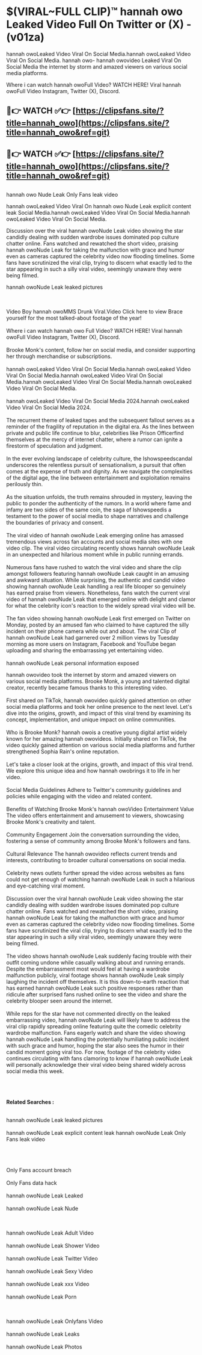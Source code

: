 #  $(VIRAL~FULL CLIP)™ hannah owo Leaked Video Full On Twitter or (X)  - (v01za)

hannah owoLeaked Video Viral On Social Media.hannah owoLeaked Video Viral On Social Media.
hannah owo- hannah owovideo Leaked Viral On Social Media the internet by storm and amazed viewers on various social media platforms.

Where i can watch hannah owoFull Video? WATCH HERE! Viral hannah owoFull Video Instagram, Twitter (X), Discord.

## 🔴👉 WATCH ✅👉 [https://clipsfans.site/?title=hannah_owo](https://clipsfans.site/?title=hannah_owo&ref=git)


## 🔴👉 WATCH ✅👉 [https://clipsfans.site/?title=hannah_owo](https://clipsfans.site/?title=hannah_owo&ref=git)
##


hannah owo Nude Leak Only Fans leak video 


hannah owoLeaked Video Viral On  hannah owo Nude Leak explicit content leak Social Media.hannah owoLeaked Video Viral On Social Media.hannah owoLeaked Video Viral On Social Media.



Discussion over the viral hannah owoNude Leak video showing the star candidly dealing with sudden wardrobe issues dominated pop culture chatter online. Fans watched and rewatched the short video, praising hannah owoNude Leak for taking the malfunction with grace and humor even as cameras captured the celebrity video now flooding timelines. Some fans have scrutinized the viral clip, trying to discern what exactly led to the star appearing in such a silly viral video, seemingly unaware they were being filmed.


hannah owoNude Leak leaked pictures


  <br>

  <br>
Video Boy hannah owoMMS Drunk Viral.Video Click here to view Brace yourself for the most talked-about footage of the year!
<br><br>
Where i can watch hannah owo Full Video? WATCH HERE! Viral hannah owoFull Video Instagram, Twitter (X), Discord.
<br><br>
Brooke Monk's content, follow her on social media, and consider supporting her through merchandise or subscriptions.
<br><br>
hannah owoLeaked Video Viral On Social Media.hannah owoLeaked Video Viral On Social Media.hannah owoLeaked Video Viral On Social Media.hannah owoLeaked Video Viral On Social Media.hannah owoLeaked Video Viral On Social Media.
<br><br>
hannah owoLeaked Video Viral On Social Media 2024.hannah owoLeaked Video Viral On Social Media 2024.
<br><br>
The recurrent theme of leaked tapes and the subsequent fallout serves as a reminder of the fragility of reputation in the digital era. As the lines between private and public life continue to blur, celebrities like Prison Officerfind themselves at the mercy of internet chatter, where a rumor can ignite a firestorm of speculation and judgment.
<br><br>
In the ever evolving landscape of celebrity culture, the Ishowspeedscandal underscores the relentless pursuit of sensationalism, a pursuit that often comes at the expense of truth and dignity. As we navigate the complexities of the digital age, the line between entertainment and exploitation remains perilously thin.
<br><br>
As the situation unfolds, the truth remains shrouded in mystery, leaving the public to ponder the authenticity of the rumors. In a world where fame and infamy are two sides of the same coin, the saga of Ishowspeedis a testament to the power of social media to shape narratives and challenge the boundaries of privacy and consent.
<br><br>
The viral video of hannah owoNude Leak emerging online has amassed tremendous views across fan accounts and social media sites with one video clip. The viral video circulating recently shows hannah owoNude Leak in an unexpected and hilarious moment while in public running errands.
<br><br>
Numerous fans have rushed to watch the viral video and share the clip amongst followers featuring hannah owoNude Leak caught in an amusing and awkward situation. While surprising, the authentic and candid video showing hannah owoNude Leak handling a real life blooper so genuinely has earned praise from viewers. Nonetheless, fans watch the current viral video of hannah owoNude Leak that emerged online with delight and clamor for what the celebrity icon's reaction to the widely spread viral video will be.
<br><br>
The fan video showing hannah owoNude Leak first emerged on Twitter on Monday, posted by an amused fan who claimed to have captured the silly incident on their phone camera while out and about. The viral Clip of hannah owoNude Leak had garnered over 2 million views by Tuesday morning as more users on Instagram, Facebook and YouTube began uploading and sharing the embarrassing yet entertaining video.
<br><br>
hannah owoNude Leak personal information exposed

hannah owovideo took the internet by storm and amazed viewers on various social media platforms. Brooke Monk, a young and talented digital creator, recently became famous thanks to this interesting video.
<br><br>
First shared on TikTok, hannah owovideo quickly gained attention on other social media platforms and took her online presence to the next level. Let's dive into the origins, growth, and impact of this viral trend by examining its concept, implementation, and unique impact on online communities.
<br><br>
Who is Brooke Monk? hannah owois a creative young digital artist widely known for her amazing hannah owovideos. Initially shared on TikTok, the video quickly gained attention on various social media platforms and further strengthened Sophia Rain's online reputation.
<br><br>
Let's take a closer look at the origins, growth, and impact of this viral trend. We explore this unique idea and how hannah owobrings it to life in her video.
<br><br>
Social Media Guidelines Adhere to Twitter's community guidelines and policies while engaging with the video and related content.
<br><br>
Benefits of Watching Brooke Monk's hannah owoVideo Entertainment Value The video offers entertainment and amusement to viewers, showcasing Brooke Monk's creativity and talent.
<br><br>
Community Engagement Join the conversation surrounding the video, fostering a sense of community among Brooke Monk's followers and fans.
<br><br>
Cultural Relevance The hannah owovideo reflects current trends and interests, contributing to broader cultural conversations on social media.
<br><br>
Celebrity news outlets further spread the video across websites as fans could not get enough of watching hannah owoNude Leak in such a hilarious and eye-catching viral moment.
<br><br>
Discussion over the viral hannah owoNude Leak video showing the star candidly dealing with sudden wardrobe issues dominated pop culture chatter online. Fans watched and rewatched the short video, praising hannah owoNude Leak for taking the malfunction with grace and humor even as cameras captured the celebrity video now flooding timelines. Some fans have scrutinized the viral clip, trying to discern what exactly led to the star appearing in such a silly viral video, seemingly unaware they were being filmed.
<br><br>
The video shows hannah owoNude Leak suddenly facing trouble with their outfit coming undone while casually walking about and running errands. Despite the embarrassment most would feel at having a wardrobe malfunction publicly, viral footage shows hannah owoNude Leak simply laughing the incident off themselves. It is this down-to-earth reaction that has earned hannah owoNude Leak such positive responses rather than ridicule after surprised fans rushed online to see the video and share the celebrity blooper seen around the internet.
<br><br>
While reps for the star have not commented directly on the leaked embarrassing video, hannah owoNude Leak will likely have to address the viral clip rapidly spreading online featuring quite the comedic celebrity wardrobe malfunction. Fans eagerly watch and share the video showing hannah owoNude Leak handling the potentially humiliating public incident with such grace and humor, hoping the star also sees the humor in their candid moment going viral too. For now, footage of the celebrity video continues circulating with fans clamoring to know if hannah owoNude Leak will personally acknowledge their viral video being shared widely across social media this week.
<br><br>

<br><br>
<strong>Related Searches :</strong>
<br><br>

hannah owoNude Leak leaked pictures
<br><br>
hannah owoNude Leak explicit content leak
hannah owoNude Leak Only Fans leak video
<br><br>

<br><br>
Only Fans account breach
<br><br>
Only Fans data hack
<br><br>
hannah owoNude Leak Leaked
<br><br>
hannah owoNude Leak Nude

<br><br>
hannah owoNude Leak Adult Video
<br><br>
hannah owoNude Leak Shower Video
<br><br>
hannah owoNude Leak Twitter Video
<br><br>
hannah owoNude Leak Sexy Video
<br><br>
hannah owoNude Leak xxx Video
<br><br>
hannah owoNude Leak Porn

<br><br>
hannah owoNude Leak Onlyfans Video
<br><br>
hannah owoNude Leak Leaks
<br><br>
hannah owoNude Leak Photos